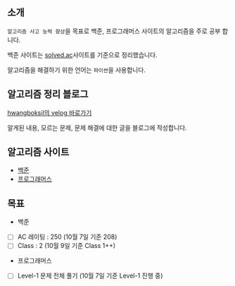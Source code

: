 ## 소개

`알고리즘 사고 능력 향상`을 목표로 백준, 프로그래머스 사이트의 알고리즘을 주로 공부 합니다.

백준 사이트는 [solved.ac](https://solved.ac/)사이트를 기준으로 정리했습니다.

알고리즘을 해결하기 위한 언어는 `파이썬`을 사용합니다.

## 알고리즘 정리 블로그

[hwangboksil의 velog 바로가기](https://velog.io/@sz3728/series/BAEKJOON-PYTHON)

알게된 내용, 모르는 문제, 문제 해결에 대한 글을 블로그에 작성합니다.

## 알고리즘 사이트

- [백준](https://www.acmicpc.net/)
- [프로그래머스](https://programmers.co.kr/)

## 목표

- 백준

- [ ] AC 레이팅 : 250 (10월 7일 기준 208)
- [ ] Class : 2 (10월 9일 기준 Class 1++)

- 프로그래머스

- [ ] Level-1 문제 전체 풀기 (10월 7일 기준 Level-1 진행 중)
